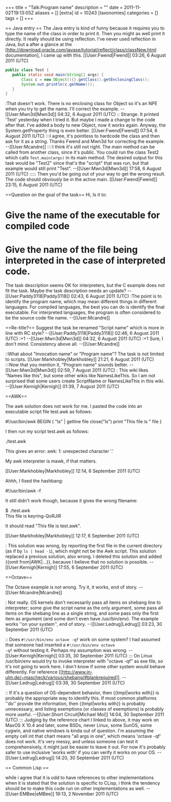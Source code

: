 +++
title = "Talk:Program name"
description = ""
date = 2011-11-02T19:13:05Z
aliases = []
[extra]
id = 10243
[taxonomies]
categories = []
tags = []
+++

== Java entry ==
The Java entry is kind of funny because it requires you to type the name of the class in order to print it. Then you might as well print it directly. It really should be using reflection. I've never used reflection in Java, but a after a glance at the [http://download.oracle.com/javase/tutorial/reflect/class/classNew.html documentation], I came up with this. [[User:Fwend|Fwend]] 03:26, 6 August 2011 (UTC)


```java
public class Test {
   public static void main(String[] args) {
       Class c = new Object(){}.getClass().getEnclosingClass();
       System.out.println(c.getName());
   }
}
```

:That doesn't work. There is no enclosing class for Object so it's an NPE when you try to get the name. I'll correct the example. --[[User:Mwn3d|Mwn3d]] 04:32, 6 August 2011 (UTC)
:: Strange. It printed 'Test' yesterday when I tried it. But maybe I made a change to the code after that. I've added a body to new Object, now it works again. Anyway, the System.getProperty thing is even better. [[User:Fwend|Fwend]] 07:54, 6 August 2011 (UTC)
:::I agree, it's pointless to hardcode the class and then ask for it as a string. Thanks Fwend and Mwn3d for correcting the example. --[[User:Mcandre]]
::::I think it's still not right. The main method can be called from another class, since it's public. You could run the class Test2 which calls <code>Test.main(args)</code> in its main method. The desired output for this task would be "Test2" since that's the "script" that was run, but that example would still print "Test". --[[User:Mwn3d|Mwn3d]] 17:58, 6 August 2011 (UTC)
::::: Then you'd be going out of your way to get the wrong result. The code should obviously be in the active main. [[User:Fwend|Fwend]] 23:15, 6 August 2011 (UTC)

==Question on the goal of the task==
Hi, Is it to:
# Give the name of the executable for compiled code
# Give the name of the file being interpreted in the case of interpreted code.
The task description seems OK for interpreters, but the C example does not fit the task. Maybe the task description needs an update? --[[User:Paddy3118|Paddy3118]] 02:43, 6 August 2011 (UTC)
:The point is to identify the program name, which may mean different things in different languages. For compiled languages, the best you can do is identify the final executable. For interpreted languages, the program is often considered to be the source code file name. --[[User:Mcandre]]

==Re-title?==
Suggest the task be renamed "Script name" which is more in line with RC style? --[[User:Paddy3118|Paddy3118]] 02:46, 6 August 2011 (UTC)
:+1 --[[User:Mwn3d|Mwn3d]] 04:32, 6 August 2011 (UTC)
:+1 Sure, I don't mind. Consistency above all. --[[User:Mcandre]]

::What about "Invocation name" or "Program name"? The task is not limited to scripts. [[User:Markhobley|Markhobley]] 21:21, 6 August 2011 (UTC)
:::Now that you mention it, "Program name" sounds better. --[[User:Mwn3d|Mwn3d]] 02:59, 7 August 2011 (UTC)
: This wiki likes "Names like this", but some other wikis like NamesLikeThis. So I am not surprised that some users create ScriptName or NamesLikeThis in this wiki. --[[User:Kernigh|Kernigh]] 01:39, 7 August 2011 (UTC)

==AWK==

The awk solution does not work for me. I pasted the code into an executable script file test.awk as follows:

 #!/usr/bin/awk
 BEGIN {
 "ls" | getline file
 close("ls")
 print "This file is " file
 }

I then run my script test.awk as follows:

./test.awk

This gives an error: awk: 1: unexpected character '.'

My awk interpreter is mawk, if that matters.

[[User:Markhobley|Markhobley]] 12:14, 6 September 2011 (UTC)

Ahhh, I fixed the hashbang:

 #!/usr/bin/awk -f

It still didn't work though, because it gives the wrong filename:

 $ ./test.awk                                  
 This file is keyring-QoRJiR

It should read "This file is test.awk".

[[User:Markhobley|Markhobley]] 12:17, 6 September 2011 (UTC)

: This solution was wrong, by reporting the first file in the current directory (as if by <code>ls | head -1</code>), which might not be the Awk script. This solution replaced a previous solution, also wrong. I deleted this solution and added <nowiki>{{omit from|AWK|...}}</nowiki>, because I believe that no solution is possible. --[[User:Kernigh|Kernigh]] 17:55, 6 September 2011 (UTC)

==Octave==

The Octave example is not wrong. Try it, it works, end of story. --[[User:Mcandre|Mcandre]]

: Not really.  OS kernels don't necessarily pass all items on shebang line to interpreter; some give the script name as the only argument, some pass all items on the shebang line as a single string, and some pass only the first item as argument (and some don't even have /usr/bin/env).  The example works ''on your system'', end of story. --[[User:Ledrug|Ledrug]] 03:23, 30 September 2011 (UTC)

:: Does <code>#!/usr/bin/env octave -qf</code> work on some system? I had assumed that someone had inserted a <code>#!/usr/bin/env octave -qf</code> without testing it. Perhaps my assumption was wrong. --[[User:Kernigh|Kernigh]] 03:35, 30 September 2011 (UTC)
::: On Linux /usr/bin/env would try to invoke interpreter with "octave -qf" as exe file, so it's not going to work here.  I don't know if some other system would behave differently.  For reference [[http://www.in-ulm.de/~mascheck/various/shebang/#blankrequired]]. --[[User:Ledrug|Ledrug]] 03:39, 30 September 2011 (UTC)

:: If it's a question of OS-dependent behavior, then {{tmpl|works with}} is probably the appropriate way to identify this. If most common platforms ''do'' provide the information, then {{tmpl|works with}} is probably unnecessary, and listing exemptions (or classes of exemptions) is probably more useful. --[[User:Short Circuit|Michael Mol]] 14:04, 30 September 2011 (UTC)
::: Judging by the reference chart I linked to above, it may work on MaxOS X 10.4 and later, some BSDs, never Linux, some SunOS, some cygwin, and native windows is kinda out of question.  I'm assuming the empty cell int that chart means "all args in one", which means 'octave -qf' does not work.  It's very messy, and unless someone can test it comprehensively, it might just be easier to leave it out.  For now it's probably safer to use inclusive 'works with' if you can verify it works on your OS. --[[User:Ledrug|Ledrug]] 14:20, 30 September 2011 (UTC)

== Common Lisp ==

while i agree that it is odd to have references to other implementations when it is stated that the solution is specific to CLisp, i think the tendency should be to make this code run on other implementations as well. --[[User:EMBee|eMBee]] 19:13, 2 November 2011 (UTC)
